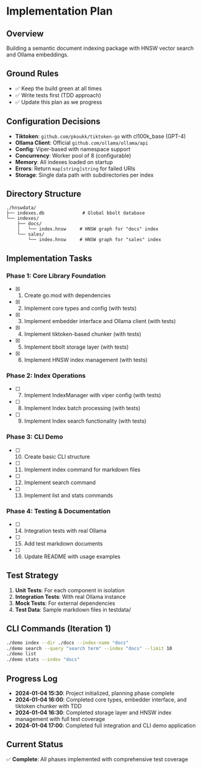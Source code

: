 # Implementation Plan

## Overview
Building a semantic document indexing package with HNSW vector search and Ollama embeddings.

## Ground Rules
- ✅ Keep the build green at all times
- ✅ Write tests first (TDD approach)
- ✅ Update this plan as we progress

## Configuration Decisions
- **Tiktoken**: `github.com/pkoukk/tiktoken-go` with cl100k_base (GPT-4)
- **Ollama Client**: Official `github.com/ollama/ollama/api`
- **Config**: Viper-based with namespace support
- **Concurrency**: Worker pool of 8 (configurable)
- **Memory**: All indexes loaded on startup
- **Errors**: Return `map[string]string` for failed URIs
- **Storage**: Single data path with subdirectories per index

## Directory Structure
```
./hnswdata/
├── indexes.db              # Global bbolt database
└── indexes/
    ├── docs/
    │   └── index.hnsw     # HNSW graph for "docs" index
    └── sales/
        └── index.hnsw     # HNSW graph for "sales" index
```

## Implementation Tasks

### Phase 1: Core Library Foundation
- [x] 1. Create go.mod with dependencies
- [x] 2. Implement core types and config (with tests)
- [x] 3. Implement embedder interface and Ollama client (with tests)
- [x] 4. Implement tiktoken-based chunker (with tests)
- [x] 5. Implement bbolt storage layer (with tests)
- [x] 6. Implement HNSW index management (with tests)

### Phase 2: Index Operations
- [ ] 7. Implement IndexManager with viper config (with tests)
- [ ] 8. Implement Index batch processing (with tests)
- [ ] 9. Implement Index search functionality (with tests)

### Phase 3: CLI Demo
- [ ] 10. Create basic CLI structure
- [ ] 11. Implement index command for markdown files
- [ ] 12. Implement search command
- [ ] 13. Implement list and stats commands

### Phase 4: Testing & Documentation
- [ ] 14. Integration tests with real Ollama
- [ ] 15. Add test markdown documents
- [ ] 16. Update README with usage examples

## Test Strategy
1. **Unit Tests**: For each component in isolation
2. **Integration Tests**: With real Ollama instance
3. **Mock Tests**: For external dependencies
4. **Test Data**: Sample markdown files in testdata/

## CLI Commands (Iteration 1)
```bash
./demo index --dir ./docs --index-name "docs"
./demo search --query "search term" --index "docs" --limit 10
./demo list
./demo stats --index "docs"
```

## Progress Log
- **2024-01-04 15:30**: Project initialized, planning phase complete
- **2024-01-04 16:00**: Completed core types, embedder interface, and tiktoken chunker with TDD
- **2024-01-04 16:30**: Completed storage layer and HNSW index management with full test coverage
- **2024-01-04 17:00**: Completed full integration and CLI demo application

## Current Status
✅ **Complete**: All phases implemented with comprehensive test coverage